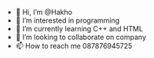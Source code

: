 - 👋 Hi, I’m @Hakho
- 👀 I’m interested in programming
- 🌱 I’m currently learning C++ and HTML
- 💞️ I’m looking to collaborate on company
- 📫 How to reach me 087876945725

<!---
Hakho/Hakho is a ✨ special ✨ repository because its `README.md` (this file) appears on your GitHub profile.
You can click the Preview link to take a look at your changes.
--->

